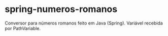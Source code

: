 # spring-numeros-romanos

Conversor para números romanos feito em Java (Spring). Variável recebida por PathVariable.
